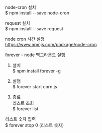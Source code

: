 
node-cron 설치<br>
$ npm install --save node-cron

request 설치<br>
$ npm install --save request

node cron 시간 설정<br>
https://www.npmjs.com/package/node-cron

forever - node 백그라운드 실행<br>

1. 설치<br>
$ npm install forever -g

2. 실행<br>
$ forever start corn.js

3. 종료<br>
리스트 조회<br>
$ forever list

리스트 숫자 입력<br>
$ forever stop 0 (리스트 숫자)
